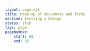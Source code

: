 ```yaml
---
layout: page.njk
title: Make-up of documents and forms
section: Evolving a Design
status: stub
tags: page
pageNumber:
    start: 88
    end: 93
---
```


